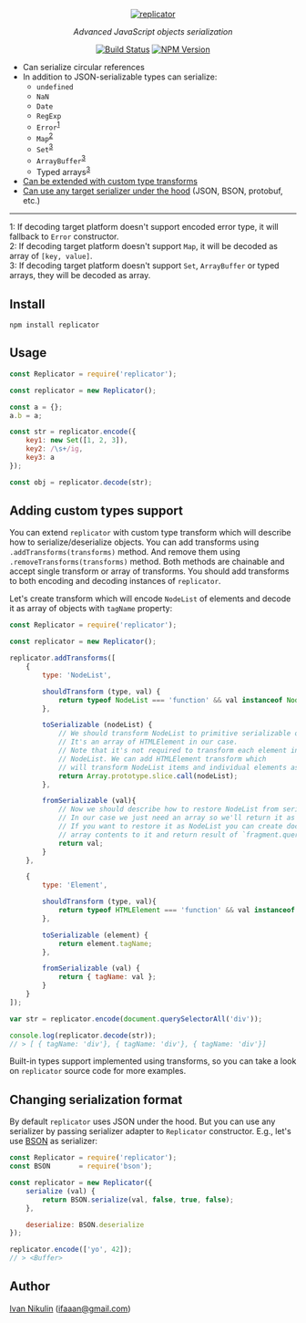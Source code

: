 <p align="center">
    <a href="https://github.com/inikulin/replicator">
        <img src="https://raw.github.com/inikulin/replicator/master/media/logo.png" alt="replicator" />
    </a>
</p>
<p align="center">
<i>Advanced JavaScript objects serialization</i>
</p>
<p align="center">
  <a href="https://travis-ci.org/inikulin/replicator"><img alt="Build Status" src="https://api.travis-ci.org/inikulin/replicator.svg"></a>
  <a href="https://www.npmjs.com/package/replicator"><img alt="NPM Version" src="https://img.shields.io/npm/v/replicator.svg"></a>
</p>

- Can serialize circular references
- In addition to JSON-serializable types can serialize:
  - `undefined`
  - `NaN`
  - `Date`
  - `RegExp`
  - `Error`<sup>[1](#note1)</sup>
  - `Map`<sup>[2](#note2)</sup>
  - `Set`<sup>[3](#note3)</sup>
  - `ArrayBuffer`<sup>[3](#note4)</sup>
  - Typed arrays<sup>[3](#note5)</sup>
- [Can be extended with custom type transforms](#adding-custom-types-support)
- [Can use any target serializer under the hood](#changing-serialization-format) (JSON, BSON, protobuf, etc.)

----
<a name="note1">1</a>: If decoding target platform doesn't support encoded error type, it will fallback to `Error` constructor.<br>
<a name="note2">2</a>: If decoding target platform doesn't support `Map`, it will be decoded as array of `[key, value]`.<br>
<a name="note3">3</a>: If decoding target platform doesn't support `Set`, `ArrayBuffer` or typed arrays, they will be decoded as array. <br>

## Install
```shell
npm install replicator
```

## Usage
```js
const Replicator = require('replicator');

const replicator = new Replicator();

const a = {};
a.b = a;

const str = replicator.encode({
    key1: new Set([1, 2, 3]),
    key2: /\s+/ig,
    key3: a
});

const obj = replicator.decode(str);
```


## Adding custom types support
You can extend `replicator` with custom type transform which will describe how to serialize/deserialize objects. You can
add transforms using `.addTransforms(transforms)` method. And remove them using `.removeTransforms(transforms)` method.
Both methods are chainable and accept single transform or array of transforms. You should add transforms to both encoding
and decoding instances of `replicator`.

Let's create transform which will encode `NodeList` of elements and decode it as array of objects with `tagName` property:
```js
const Replicator = require('replicator');

const replicator = new Replicator();

replicator.addTransforms([
    {
        type: 'NodeList',

        shouldTransform (type, val) {
            return typeof NodeList === 'function' && val instanceof NodeList;
        },

        toSerializable (nodeList) {
            // We should transform NodeList to primitive serializable object.
            // It's an array of HTMLElement in our case.
            // Note that it's not required to transform each element in
            // NodeList. We can add HTMLElement transform which
            // will transform NodeList items and individual elements as well.
            return Array.prototype.slice.call(nodeList);
        },

        fromSerializable (val){
            // Now we should describe how to restore NodeList from serializable object.
            // In our case we just need an array so we'll return it as is.
            // If you want to restore it as NodeList you can create document fragment, append
            // array contents to it and return result of `fragment.querySelectorAll('*')` .
            return val;
        }
    },

    {
        type: 'Element',

        shouldTransform (type, val){
            return typeof HTMLElement === 'function' && val instanceof HTMLElement;
        },

        toSerializable (element) {
            return element.tagName;
        },

        fromSerializable (val) {
            return { tagName: val };
        }
    }
]);

var str = replicator.encode(document.querySelectorAll('div'));

console.log(replicator.decode(str));
// > [ { tagName: 'div'}, { tagName: 'div'}, { tagName: 'div'}]
```

Built-in types support implemented using transforms, so you can take a look on `replicator` source code for more examples.

## Changing serialization format
By default `replicator` uses JSON under the hood. But you can use any serializer by passing serializer adapter to `Replicator`
constructor. E.g., let's use [BSON](https://www.npmjs.com/package/bson) as serializer:
```js
const Replicator = require('replicator');
const BSON       = require('bson');

const replicator = new Replicator({
    serialize (val) {
        return BSON.serialize(val, false, true, false);
    },

    deserialize: BSON.deserialize
});

replicator.encode(['yo', 42]);
// > <Buffer>
```

## Author
[Ivan Nikulin](https://github.com/inikulin) (ifaaan@gmail.com)

